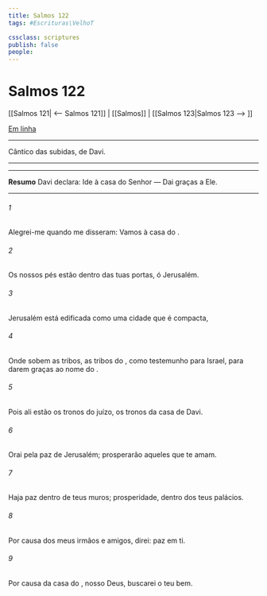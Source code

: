 ```yaml
---
title: Salmos 122
tags: #Escrituras\VelhoT

cssclass: scriptures
publish: false
people:
---
```


# Salmos 122
[[Salmos 121| <-- Salmos 121]] | [[Salmos]] | [[Salmos 123|Salmos 123 --> ]]

[Em linha](https://churchofjesuschrist.org/study/scriptures/ot/ps/122?lang=por)

---
Cântico das subidas, de Davi.

---

---
__Resumo__
Davi declara: Ide à casa do Senhor — Dai graças a Ele.

---
###### 1 
Alegrei-me quando me disseram: Vamos à casa do .

###### 2 
Os nossos pés estão dentro das tuas portas, ó Jerusalém.

###### 3 
Jerusalém está edificada como uma cidade que é compacta,

###### 4 
Onde sobem as tribos, as tribos do , como testemunho para Israel, para darem graças ao nome do .

###### 5 
Pois ali estão os tronos do juízo, os tronos da casa de Davi.

###### 6 
Orai pela paz de Jerusalém; prosperarão aqueles que te amam.

###### 7 
Haja paz dentro de teus muros;  prosperidade, dentro dos teus palácios.

###### 8 
Por causa dos meus irmãos e amigos, direi:  paz em ti.

###### 9 
Por causa da casa do , nosso Deus, buscarei o teu bem.


